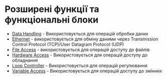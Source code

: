 # Розширені функції та функціональні блоки 

- [Data Handling](datahandling/README.md) - Використовується для операцій обробки даних
- [Ethernet](ethernet/README.md) - використовується для обміну даними через Transmission Control Protocol (TCP)/User Datagram Protocol (UDP)
- [File Access](fileaccess/README.md) - використовується для операцій доступу до файлів
- [Hardware Access](hardwareaccess/README.md) - Використовується для операцій доступу до обладнання
- [Loop Controller](loopcontroller/README.md) - Використовується для операцій регулювання 
- [Variable Access](variableaccess/README.md) - Використовується для операцій доступу до змінних